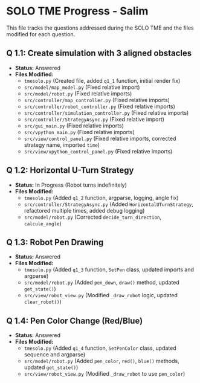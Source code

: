 # SOLO TME Progress - Salim

This file tracks the questions addressed during the SOLO TME and the files modified for each question.

## Q 1.1: Create simulation with 3 aligned obstacles

- **Status:** Answered
- **Files Modified:**
    - `tmesolo.py` (Created file, added `q1_1` function, initial render fix)
    - `src/model/map_model.py` (Fixed relative import)
    - `src/model/robot.py` (Fixed relative imports)
    - `src/controller/map_controller.py` (Fixed relative imports)
    - `src/controller/robot_controller.py` (Fixed relative imports)
    - `src/controller/simulation_controller.py` (Fixed relative imports)
    - `src/controller/StrategyAsync.py` (Fixed relative import)
    - `src/gui_main.py` (Fixed relative imports)
    - `src/vpython_main.py` (Fixed relative imports)
    - `src/view/control_panel.py` (Fixed relative imports, corrected strategy name, imported `time`)
    - `src/view/vpython_control_panel.py` (Fixed relative imports)

## Q 1.2: Horizontal U-Turn Strategy

- **Status:** In Progress (Robot turns indefinitely)
- **Files Modified:**
    - `tmesolo.py` (Added `q1_2` function, argparse, logging, angle fix)
    - `src/controller/StrategyAsync.py` (Added `HorizontalUTurnStrategy`, refactored multiple times, added debug logging)
    - `src/model/robot.py` (Corrected `decide_turn_direction`, `calcule_angle`)

## Q 1.3: Robot Pen Drawing

- **Status:** Answered
- **Files Modified:**
    - `tmesolo.py` (Added `q1_3` function, `SetPen` class, updated imports and argparse)
    - `src/model/robot.py` (Added `pen_down`, `draw()` method, updated `get_state()`)
    - `src/view/robot_view.py` (Modified `_draw_robot` logic, updated `clear_robot()`)

## Q 1.4: Pen Color Change (Red/Blue)

- **Status:** Answered
- **Files Modified:**
    - `tmesolo.py` (Added `q1_4` function, `SetPenColor` class, updated sequence and argparse)
    - `src/model/robot.py` (Added `pen_color`, `red()`, `blue()` methods, updated `get_state()`)
    - `src/view/robot_view.py` (Modified `_draw_robot` to use `pen_color`) 